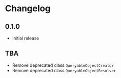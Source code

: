 # Changelog

## 0.1.0
- Initial release

## TBA
- Remove deprecated class `QueryableObjectCreator`
- Remove deprecated class `QueryableObjectResolver`
